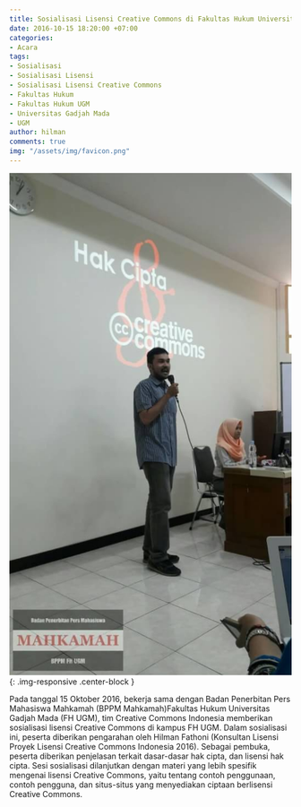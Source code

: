 ```yaml
---
title: Sosialisasi Lisensi Creative Commons di Fakultas Hukum Universitas Gadjah Mada
date: 2016-10-15 18:20:00 +07:00
categories:
- Acara
tags:
- Sosialisasi
- Sosialisasi Lisensi
- Sosialisasi Lisensi Creative Commons
- Fakultas Hukum
- Fakultas Hukum UGM
- Universitas Gadjah Mada
- UGM
author: hilman
comments: true
img: "/assets/img/favicon.png"
---
```


![1476797962008.jpg](/uploads/1476797962008.jpg){: .img-responsive .center-block }

Pada tanggal 15 Oktober 2016, bekerja sama dengan Badan Penerbitan Pers Mahasiswa Mahkamah (BPPM Mahkamah)Fakultas Hukum Universitas Gadjah Mada (FH UGM), tim Creative Commons Indonesia memberikan sosialisasi lisensi Creative Commons di kampus FH UGM. Dalam sosialisasi ini, peserta diberikan pengarahan oleh Hilman Fathoni (Konsultan Lisensi Proyek Lisensi Creative Commons Indonesia 2016). Sebagai pembuka, peserta diberikan penjelasan terkait dasar-dasar hak cipta, dan lisensi hak cipta. Sesi sosialisasi dilanjutkan dengan materi yang lebih spesifik mengenai lisensi Creative Commons, yaitu tentang contoh penggunaan, contoh pengguna, dan situs-situs yang menyediakan ciptaan berlisensi Creative Commons. 
